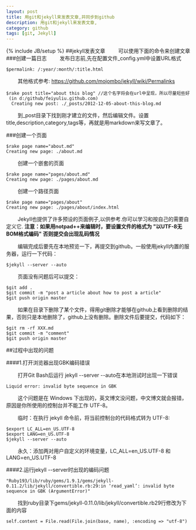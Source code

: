 ```yaml
---
layout: post
title: 用git和jekyll来发表文章,并同步到github
description: 用git和jekyll来发表文章,
category: github
tags: [git, Jekyll]
---
```

{% include JB/setup %}
##jekyll发表文章
&nbsp;&nbsp;&nbsp;&nbsp;&nbsp;&nbsp;&nbsp;&nbsp;可以使用下面的命令来创建文章
###创建一篇日志
&nbsp;&nbsp;&nbsp;&nbsp;&nbsp;&nbsp;&nbsp;&nbsp;发布日志前,先在配置文件_config.yml中设置URL格式

    $permalink: /:year/:month/:title.html
&nbsp;&nbsp;&nbsp;&nbsp;&nbsp;&nbsp;&nbsp;&nbsp;其他格式参考: https://github.com/mojombo/jekyll/wiki/Permalinks

    $rake post title="about this blog" //这个名字将会在url中呈现，所以尽量短些好
	 (in d:/github/feiyuliu.github.com)
	  Creating new post: ./_posts/2012-12-05-about-this-blog.md
&nbsp;&nbsp;&nbsp;&nbsp;&nbsp;&nbsp;&nbsp;&nbsp;到_post目录下找到刚才建立的文件，然后编辑文件。设置title,description,category,tags等，再就是用markdown来写文章了。

###创建一个页面

    $rake page name="about.md"
    Creating new page: ./about.md
&nbsp;&nbsp;&nbsp;&nbsp;&nbsp;&nbsp;&nbsp;&nbsp;创建一个嵌套的页面

    $rake page name="pages/about.md"
    Creating new page: ./pages/about.md
&nbsp;&nbsp;&nbsp;&nbsp;&nbsp;&nbsp;&nbsp;&nbsp;创建一个路径页面

    $rake page name="pages/about"
    Creating new page: ./pages/about/index.html
&nbsp;&nbsp;&nbsp;&nbsp;&nbsp;&nbsp;&nbsp;&nbsp;Jekyll也提供了许多预设的页面例子,以供参考.你可以学习和按自己的需要自定义它.
**注意：如果用notpad++来编辑时，要设置文件的格式为 "以UTF-8无BOM格式编码" 否则提交会出现乱码情况**

&nbsp;&nbsp;&nbsp;&nbsp;&nbsp;&nbsp;&nbsp;&nbsp;编辑完成后要先在本地预览一下，再提交到github。一般使用jekyll内置的服务器，运行一下代码：

    $jekyll --server --auto
&nbsp;&nbsp;&nbsp;&nbsp;&nbsp;&nbsp;&nbsp;&nbsp;页面没有问题后可以提交：

    $git add .
    $git commit -m "post a article about how to post a article"
    $git push origin master
&nbsp;&nbsp;&nbsp;&nbsp;&nbsp;&nbsp;&nbsp;&nbsp;如果在目录下删除了某个文件，得用git删除才能够在github上看到删除的结果，否则只是本地删除了，github上没有删除。删除文件后要提交，代码如下：

    $git rm -rf XXX.md
    $git commit -m "comment"
    $git push origin master
    
##过程中出现的问题

####1.打开浏览器出现GBK编码错误

&nbsp;&nbsp;&nbsp;&nbsp;&nbsp;&nbsp;&nbsp;&nbsp;打开Git Bash后运行 jekyll --server --auto在本地测试时出现一下错误

    Liquid error: invalid byte sequence in GBK
&nbsp;&nbsp;&nbsp;&nbsp;&nbsp;&nbsp;&nbsp;&nbsp;这个问题是在 Windows 下出现的，英文博文没问题，中文博文就会报错，原因是你所使用的控制台并不能工作 UTF-8。

&nbsp;&nbsp;&nbsp;&nbsp;&nbsp;&nbsp;&nbsp;&nbsp;临时：在执行 jekyll 命令前，将当前控制台的代码格式转为 UTF-8:

    $export LC_ALL=en_US.UTF-8
    $export LANG=en_US.UTF-8
    $jekyll --server --auto
&nbsp;&nbsp;&nbsp;&nbsp;&nbsp;&nbsp;&nbsp;&nbsp;永久：添加两对用户自定义的环境变量，LC_ALL=en_US.UTF-8 和 LANG=en_US.UTF-8

####2.运行jekyll --server时出现的编码问题

    "Ruby193/lib/ruby/gems/1.9.1/gems/jekyll-0.11.2/lib/jekyll/convertible.rb:29:in ‘read_yaml’: invalid byte sequence in GBK (ArgumentError)"

&nbsp;&nbsp;&nbsp;&nbsp;&nbsp;&nbsp;&nbsp;&nbsp;找到ruby目录下gems/jekyll-0.11.0/lib/jekyll/convertible.rb29行修改为下面的内容

    self.content = File.read(File.join(base, name), :encoding => "utf-8")